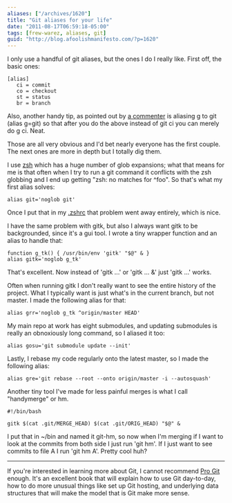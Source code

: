 ```yaml
---
aliases: ["/archives/1620"]
title: "Git aliases for your life"
date: "2011-08-17T06:59:18-05:00"
tags: [frew-warez, aliases, git]
guid: "http://blog.afoolishmanifesto.com/?p=1620"
---
```

I only use a handful of git aliases, but the ones I do I really like. First off, the basic ones:

    [alias]
       ci = commit
       co = checkout
       st = status
       br = branch

Also, another handy tip, as pointed out by [a commenter](/archives/1616#comment-2597) is aliasing g to git (alias g=git) so that after you do the above instead of git ci you can merely do g ci. Neat.

Those are all very obvious and I'd bet nearly everyone has the first couple. The next ones are more in depth but I totally dig them.

I use [zsh](http://www.zsh.org/) which has a huge number of glob expansions; what that means for me is that often when I try to run a git command it conflicts with the zsh globbing and I end up getting "zsh: no matches for ^foo". So that's what my first alias solves:

    alias git='noglob git'

Once I put that in my [.zshrc](https://github.com/frioux/dotfiles/blob/2b44e672f0302bb9a80d5bd890c9af7ca9d9202c/zsh/rc/S50_aliases#L149) that problem went away entirely, which is nice.

I have the same problem with gitk, but also I always want gitk to be backgrounded, since it's a gui tool. I wrote a tiny wrapper function and an alias to handle that:

    function g_tk() { /usr/bin/env 'gitk' "$@" & }
    alias gitk='noglob g_tk'

That's excellent. Now instead of 'gitk ...' or 'gitk ... &' just 'gitk ...' works.

Often when running gitk I don't really want to see the entire history of the project. What I typically want is just what's in the current branch, but not master. I made the following alias for that:

    alias grr='noglob g_tk ^origin/master HEAD'

My main repo at work has eight submodules, and updating submodules is really an obnoxiously long command, so I aliased it too:

    alias gosu='git submodule update --init'

Lastly, I rebase my code regularly onto the latest master, so I made the following alias:

    alias gre='git rebase --root --onto origin/master -i --autosquash'

Another tiny tool I've made for less painful merges is what I call "handymerge" or hm.

    #!/bin/bash

    gitk $(cat .git/MERGE_HEAD) $(cat .git/ORIG_HEAD) "$@" &

I put that in ~/bin and named it git-hm, so now when I'm merging if I want to look at the commits from both side I just run 'git hm'. If I just want to see commits to file A I run 'git hm A'. Pretty cool huh?

---

If you're interested in learning more about Git, I cannot recommend
<a  href="https://www.amazon.com/gp/product/1484200772/ref=as_li_tl?ie=UTF8&camp=1789&creative=9325&creativeASIN=1484200772&linkCode=as2&tag=afoolishmanif-20&linkId=73f85964b6ab98ea870583701b7e77aa">Pro Git</a><img src="//ir-na.amazon-adsystem.com/e/ir?t=afoolishmanif-20&l=am2&o=1&a=1484200772" width="1" height="1" border="0" alt="" style="border:none !important; margin:0px !important;" />
enough.  It's an excellent book that will explain how to use Git day-to-day, how
to do more unusual things like set up Git hosting, and underlying data
structures that will make the model that is Git make more sense.
